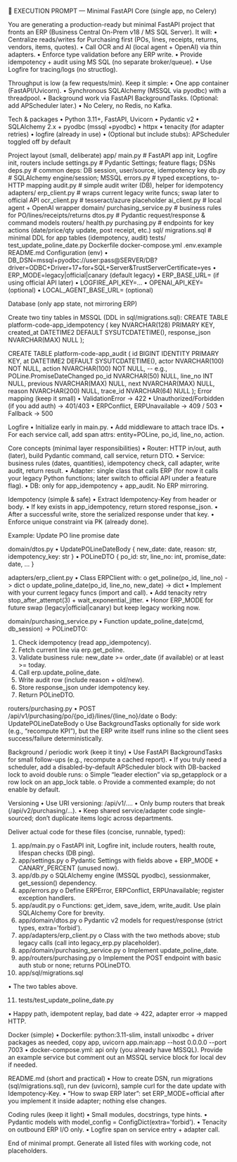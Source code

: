  
🧠 EXECUTION PROMPT — 
Minimal FastAPI Core
 (single app, no Celery)

You are generating a production-ready but minimal FastAPI project that fronts an ERP (Business Central On-Prem v18 / MS SQL Server). It will:
•	Centralize reads/writes for Purchasing first (POs, lines, receipts, returns, vendors, items, quotes).
•	Call OCR and AI (local agent + OpenAI) via thin adapters.
•	Enforce type validation before any ERP write.
•	Provide idempotency + audit using MS SQL (no separate broker/queue).
•	Use Logfire for tracing/logs (no structlog).

Throughput is low (a few requests/min). Keep it simple:
•	One app container (FastAPI/Uvicorn).
•	Synchronous SQLAlchemy (MSSQL via pyodbc) with a threadpool.
•	Background work via FastAPI BackgroundTasks. (Optional: add APScheduler later.)
•	No Celery, no Redis, no Kafka.

Tech & packages
•	Python 3.11+, FastAPI, Uvicorn
•	Pydantic v2
•	SQLAlchemy 2.x + pyodbc (mssql +pyodbc)
•	httpx
•	tenacity (for adapter retries)
•	logfire (already in use)
•	(Optional but include stubs): APScheduler toggled off by default

Project layout (small, deliberate)
app/
  main.py               # FastAPI app init, Logfire init, routers include
  settings.py           # Pydantic Settings; feature flags; DSNs
  deps.py               # common deps: DB session, user/source, idempotency key
  db.py                 # SQLAlchemy engine/session; MSSQL
  errors.py             # typed exceptions, to-HTTP mapping
  audit.py              # simple audit writer (DB), helper for idempotency
  adapters/
    erp_client.py       # wraps current legacy write funcs; swap later to official API
    ocr_client.py       # tesseract/azure placeholder
    ai_client.py        # local agent + OpenAI wrapper
  domain/
    purchasing_service.py  # business rules for PO/lines/receipts/returns
    dtos.py                # Pydantic request/response & command models
  routers/
    health.py
    purchasing.py       # endpoints for key actions (date/price/qty update, post receipt, etc.)
  sql/
    migrations.sql      # minimal DDL for app tables (idempotency, audit)
tests/
  test_update_poline_date.py
Dockerfile
docker-compose.yml
.env.example
README.md
Configuration (env)
•	DB_DSN=mssql+pyodbc://user:pass@SERVER/DB?driver=ODBC+Driver+17+for+SQL+Server&TrustServerCertificate=yes
•	ERP_MODE=legacy|official|canary (default legacy)
•	ERP_BASE_URL= (if using official API later)
•	LOGFIRE_API_KEY=...
•	OPENAI_API_KEY= (optional)
•	LOCAL_AGENT_BASE_URL= (optional)

Database (only app state, 
not
 mirroring ERP)

Create two tiny tables in MSSQL (DDL in sql/migrations.sql):
CREATE TABLE platform-code-app_idempotency (
  key NVARCHAR(128) PRIMARY KEY,
  created_at DATETIME2 DEFAULT SYSUTCDATETIME(),
  response_json NVARCHAR(MAX) NULL
);

CREATE TABLE platform-code-app_audit (
  id BIGINT IDENTITY PRIMARY KEY,
  at DATETIME2 DEFAULT SYSUTCDATETIME(),
  actor NVARCHAR(100) NOT NULL,
  action NVARCHAR(100) NOT NULL,   -- e.g., POLine.PromiseDateChanged
  po_id NVARCHAR(50) NULL,
  line_no INT NULL,
  previous NVARCHAR(MAX) NULL,
  next NVARCHAR(MAX) NULL,
  reason NVARCHAR(200) NULL,
  trace_id NVARCHAR(64) NULL
);
Error mapping (keep it small)
•	ValidationError → 422
•	Unauthorized/Forbidden (if you add auth) → 401/403
•	ERPConflict, ERPUnavailable → 409 / 503
•	Fallback → 500

Logfire
•	Initialize early in main.py.
•	Add middleware to attach trace IDs.
•	For each service call, add span attrs: entity=POLine, po_id, line_no, action.

Core concepts (minimal layer responsibilities)
•	Router: HTTP in/out, auth (later), build Pydantic command, call service, return DTO.
•	Service: business rules (dates, quantities), idempotency check, call adapter, write audit, return result.
•	Adapter: single class that calls ERP (for now it calls your legacy Python functions; later switch to official API under a feature flag).
•	DB: only for app_idempotency + app_audit. No ERP mirroring.

Idempotency (simple & safe)
•	Extract Idempotency-Key from header or body.
•	If key exists in app_idempotency, return stored response_json.
•	After a successful write, store the serialized response under that key.
•	Enforce unique constraint via PK (already done).

Example: 
Update PO line promise date

domain/dtos.py
•	UpdatePOLineDateBody { new_date: date, reason: str, idempotency_key: str }
•	POLineDTO { po_id: str, line_no: int, promise_date: date, ... }

adapters/erp_client.py
•	Class ERPClient with:
o	get_poline(po_id, line_no) -> dict
o	update_poline_date(po_id, line_no, new_date) -> dict
•	Implement with your current legacy funcs (import and call).
•	Add tenacity retry stop_after_attempt(3) + wait_exponential_jitter.
•	Honor ERP_MODE for future swap (legacy|official|canary) but keep legacy working now.

domain/purchasing_service.py
•	Function update_poline_date(cmd, db_session) -> POLineDTO:
1.	Check idempotency (read app_idempotency).
2.	Fetch current line via erp.get_poline.
3.	Validate business rule: new_date >= order_date (if available) or at least >= today.
4.	Call erp.update_poline_date.
5.	Write audit row (include reason + old/new).
6.	Store response_json under idempotency key.
7.	Return POLineDTO.

routers/purchasing.py
•	POST /api/v1/purchasing/po/{po_id}/lines/{line_no}/date
o	Body: UpdatePOLineDateBody
o	Use BackgroundTasks optionally for side work (e.g., “recompute KPI”), but the ERP write itself runs inline so the client sees success/failure deterministically.

Background / periodic work (keep it tiny)
•	Use FastAPI BackgroundTasks for small follow-ups (e.g., recompute a cached report).
•	If you truly need a scheduler, add a disabled-by-default APScheduler block with DB-backed lock to avoid double runs:
o	Simple “leader election” via sp_getapplock or a row lock on an app_lock table.
o	Provide a commented example; do not enable by default.

Versioning
•	Use URI versioning: /api/v1/....
•	Only bump routers that break (/api/v2/purchasing/...).
•	Keep shared service/adapter code single-sourced; don’t duplicate items logic across departments.

Deliver 
actual code
 for these files (concise, runnable, typed):
1.	app/main.py
o	FastAPI init, Logfire init, include routers, health route, lifespan checks (DB ping).
2.	app/settings.py
o	Pydantic Settings with fields above + ERP_MODE + CANARY_PERCENT (unused now).
3.	app/db.py
o	SQLAlchemy engine (MSSQL pyodbc), sessionmaker, get_session() dependency.
4.	app/errors.py
o	Define ERPError, ERPConflict, ERPUnavailable; register exception handlers.
5.	app/audit.py
o	Functions: get_idem, save_idem, write_audit. Use plain SQLAlchemy Core for brevity.
6.	app/domain/dtos.py
o	Pydantic v2 models for request/response (strict types, extra='forbid').
7.	app/adapters/erp_client.py
o	Class with the two methods above; stub legacy calls (call into legacy_erp.py placeholder).
8.	app/domain/purchasing_service.py
o	Implement update_poline_date.
9.	app/routers/purchasing.py
o	Implement the POST endpoint with basic auth stub or none; returns POLineDTO.
10.	app/sql/migrations.sql

•	The two tables above.

11.	tests/test_update_poline_date.py

•	Happy path, idempotent replay, bad date → 422, adapter error → mapped HTTP.

Docker (simple)
•	Dockerfile: python:3.11-slim, install unixodbc + driver packages as needed, copy app, uvicorn app.main:app --host 0.0.0.0 --port 7003
•	docker-compose.yml: api only (you already have MSSQL). Provide an example service but comment out an MSSQL service block for local dev if needed.

README.md (short and practical)
•	How to create DSN, run migrations (sql/migrations.sql), run dev (uvicorn), sample curl for the date update with Idempotency-Key.
•	“How to swap ERP later”: set ERP_MODE=official after you implement it inside adapter; nothing else changes.

Coding rules (keep it light)
•	Small modules, docstrings, type hints.
•	Pydantic models with model_config = ConfigDict(extra='forbid').
•	Tenacity on outbound ERP I/O only.
•	Logfire span on service entry + adapter call.

End of minimal prompt. Generate all listed files with working code, not placeholders.
 


